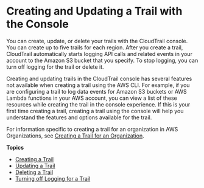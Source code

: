 # Creating and Updating a Trail with the Console<a name="cloudtrail-create-and-update-a-trail-by-using-the-console"></a>

You can create, update, or delete your trails with the CloudTrail console\. You can create up to five trails for each region\. After you create a trail, CloudTrail automatically starts logging API calls and related events in your account to the Amazon S3 bucket that you specify\. To stop logging, you can turn off logging for the trail or delete it\.

Creating and updating trails in the CloudTrail console has several features not available when creating a trail using the AWS CLI\. For example, if you are configuring a trail to log data events for Amazon S3 buckets or AWS Lambda functions in your AWS account, you can view a list of these resources while creating the trail in the console experience\. If this is your first time creating a trail, creating a trail using the console will help you understand the features and options available for the trail\.

For information specific to creating a trail for an organization in AWS Organizations, see [Creating a Trail for an Organization](creating-trail-organization.md)\.

**Topics**
+ [Creating a Trail](cloudtrail-create-a-trail-using-the-console-first-time.md)
+ [Updating a Trail](cloudtrail-update-a-trail-console.md)
+ [Deleting a Trail](cloudtrail-delete-trails-console.md)
+ [Turning off Logging for a Trail](cloudtrail-turning-off-logging.md)